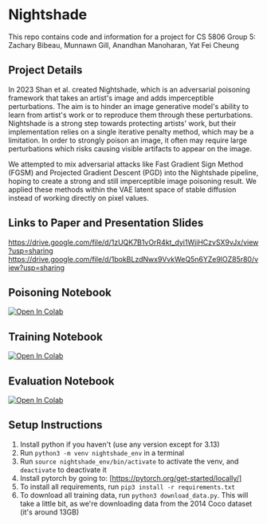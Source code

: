 # Nightshade

This repo contains code and information for a project for CS 5806 Group 5: Zachary Bibeau, Munnawn Gill, Anandhan Manoharan, Yat Fei Cheung

## Project Details
In 2023 Shan et al. created Nightshade, which is an adversarial poisoning framework that takes an artist's image and adds imperceptible perturbations. The aim is to hinder an image generative model's ability to learn from artist's work or to reproduce them through these perturbations. Nightshade is a strong step towards protecting artists' work, but their implementation relies on a single iterative penalty method, which may be a limitation. In order to strongly poison an image, it often may require large perturbations which risks causing visible artifacts to appear on the image.

We attempted to mix adversarial attacks like Fast Gradient Sign Method (FGSM) and Projected Gradient Descent (PGD) into the Nightshade pipeline, hoping to create a strong and still imperceptible image poisoning result. We applied these methods within the VAE latent space of stable diffusion instead of working directly on pixel values. 

## Links to Paper and Presentation Slides
https://drive.google.com/file/d/1zUQK7B1vOrR4kt_dyi1WjiHCzvSX9vJx/view?usp=sharing
https://drive.google.com/file/d/1bokBLzdNwx9VvkWeQ5n6YZe9lOZ85r80/view?usp=sharing

## Poisoning Notebook

[![Open In Colab](https://colab.research.google.com/assets/colab-badge.svg)](https://colab.research.google.com/github/zabibeau/nightshade-ml/blob/main/nightshade_poisoning.ipynb)

## Training Notebook

[![Open In Colab](https://colab.research.google.com/assets/colab-badge.svg)](https://colab.research.google.com/github/zabibeau/nightshade-ml/blob/main/train_sd.ipynb)
## Evaluation Notebook

[![Open In Colab](https://colab.research.google.com/assets/colab-badge.svg)](https://colab.research.google.com/github/zabibeau/nightshade-ml/blob/main/evaluate_nightshade.ipynb)

## Setup Instructions
1. Install python if you haven't (use any version except for 3.13)
2. Run `python3 -m venv nightshade_env` in a terminal
3. Run `source nightshade_env/bin/activate` to activate the venv, and `deactivate` to deactivate it
4. Install pytorch by going to: [https://pytorch.org/get-started/locally/]
5. To install all requirements, run `pip3 install -r requirements.txt`
6. To download all training data, run `python3 download_data.py`. This will take a little bit, as we're downloading data from the 2014 Coco dataset (it's around 13GB)

